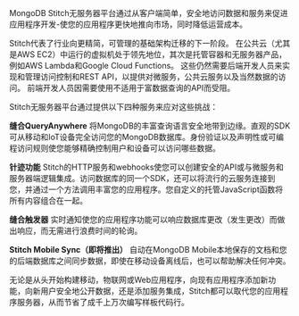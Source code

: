 MongoDB Stitch无服务器平台通过从客户端简单，安全地访问数据和服务来促进应用程序开发-使您的应用程序更快地推向市场，同时降低运营成本。

Stitch代表了行业向更精简，可管理的基础架构迁移的下一阶段。 在公共云（尤其是AWS EC2）中运行的虚拟机处于领先地位，其次是托管容器和无服务器产品，例如AWS Lambda和Google Cloud Functions。 这些仍然需要后端开发人员来实现和管理访问控制和REST API，以提供对微服务，公共云服务以及当然数据的访问。 前端开发人员因需要使用不适用于富数据查询的API而受阻。

Stitch无服务器平台通过提供以下四种服务来应对这些挑战：

**缝合QueryAnywhere**
将MongoDB的丰富查询语言安全地带到边缘。直观的SDK可从移动和IoT设备完全访问您的MongoDB数据库。身份验证以及声明性或可编程访问规则使您能够精确控制用户和设备可以访问哪些数据。

**针迹功能**
Stitch的HTTP服务和webhooks使您可以创建安全的API或与微服务和服务器端逻辑集成。访问数据库的同一个SDK，还可以将流行的云服务连接到您，并通过一个方法调用丰富您的应用程序。您自定义的托管JavaScript函数将所有内容组合在一起。

**缝合触发器**
实时通知使您的应用程序功能可以响应数据库更改（发生更改）而做出响应，而无需进行浪费时间的轮询。

**Stitch Mobile Sync（即将推出）**
自动在MongoDB Mobile本地保存的文档和您的后端数据库之间同步数据，即使在移动设备离线后，也可以帮助解决任何冲突。

无论是从头开始构建移动，物联网或Web应用程序，向现有应用程序添加新功能，向新用户安全地公开数据，还是添加服务集成，Stitch都可以取代您的应用程序服务器，从而节省了成千上万次编写样板代码行。